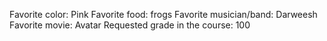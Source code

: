 Favorite color: Pink 
Favorite food: frogs
Favorite musician/band: Darweesh
Favorite movie: Avatar
Requested grade in the course: 100
